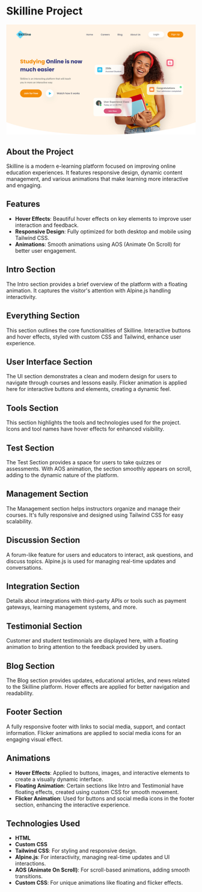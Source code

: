# Skilline Project

![Skilline Cover](./cover.jpg)

## About the Project

Skilline is a modern e-learning platform focused on improving online education experiences. It features responsive design, dynamic content management, and various animations that make learning more interactive and engaging.

## Features

- **Hover Effects**: Beautiful hover effects on key elements to improve user interaction and feedback.
- **Responsive Design**: Fully optimized for both desktop and mobile using Tailwind CSS.
- **Animations**: Smooth animations using AOS (Animate On Scroll) for better user engagement.

## Intro Section

The Intro section provides a brief overview of the platform with a floating animation. It captures the visitor's attention with Alpine.js handling interactivity.

## Everything Section

This section outlines the core functionalities of Skilline. Interactive buttons and hover effects, styled with custom CSS and Tailwind, enhance user experience.

## User Interface Section

The UI section demonstrates a clean and modern design for users to navigate through courses and lessons easily. Flicker animation is applied here for interactive buttons and elements, creating a dynamic feel.

## Tools Section

This section highlights the tools and technologies used for the project. Icons and tool names have hover effects for enhanced visibility.

## Test Section

The Test Section provides a space for users to take quizzes or assessments. With AOS animation, the section smoothly appears on scroll, adding to the dynamic nature of the platform.

## Management Section

The Management section helps instructors organize and manage their courses. It's fully responsive and designed using Tailwind CSS for easy scalability.

## Discussion Section

A forum-like feature for users and educators to interact, ask questions, and discuss topics. Alpine.js is used for managing real-time updates and conversations.

## Integration Section

Details about integrations with third-party APIs or tools such as payment gateways, learning management systems, and more.

## Testimonial Section

Customer and student testimonials are displayed here, with a floating animation to bring attention to the feedback provided by users.

## Blog Section

The Blog section provides updates, educational articles, and news related to the Skilline platform. Hover effects are applied for better navigation and readability.

## Footer Section

A fully responsive footer with links to social media, support, and contact information. Flicker animations are applied to social media icons for an engaging visual effect.

## Animations

- **Hover Effects**: Applied to buttons, images, and interactive elements to create a visually dynamic interface.
- **Floating Animation**: Certain sections like Intro and Testimonial have floating effects, created using custom CSS for smooth movement.
- **Flicker Animation**: Used for buttons and social media icons in the footer section, enhancing the interactive experience.

## Technologies Used

- **HTML**
- **Custom CSS**
- **Tailwind CSS**: For styling and responsive design.
- **Alpine.js**: For interactivity, managing real-time updates and UI interactions.
- **AOS (Animate On Scroll)**: For scroll-based animations, adding smooth transitions.
- **Custom CSS**: For unique animations like floating and flicker effects.

